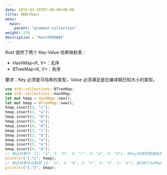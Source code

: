 ```yaml
---
date: 2019-03-26T07:00:00+08:00
title: 映射(Map)
menu:
  main:
    parent: "grammar-collection"
weight: 374
description : "Rust中的映射"
---
```


Rust 提供了两个 Key-Value 哈希映射表：

- HashMap<K, V>：无序
- BTreeMap<K, V>：有序

要求：Key 必须是可哈希的类型，Value 必须满足是在编译期已知大小的类型。

```rust
use std::collections::BTreeMap;
use std::collections::HashMap;
let mut hmap = HashMap::new();
let mut bmap = BTreeMap::new();
hmap.insert(3, "c");
hmap.insert(1, "a");
hmap.insert(2, "b");
hmap.insert(5, "e");
hmap.insert(4, "d");
bmap.insert(3, "c");
bmap.insert(2, "b");
bmap.insert(1, "a");
bmap.insert(5, "e");
bmap.insert(4, "d");
// 输出结果为：{1: "a", 2: "b", 3: "c", 5: "e", 4: "d"}，但key的顺序是随机的，因为HashMap是无序的
println!("{:?}", hmap);
// 输出结果永远都是 {1: "a", 2: "b", 3: "c", 4: "d", 5: "e"}，因为BTreeMap是有序的
println!("{:?}", bmap);
```

